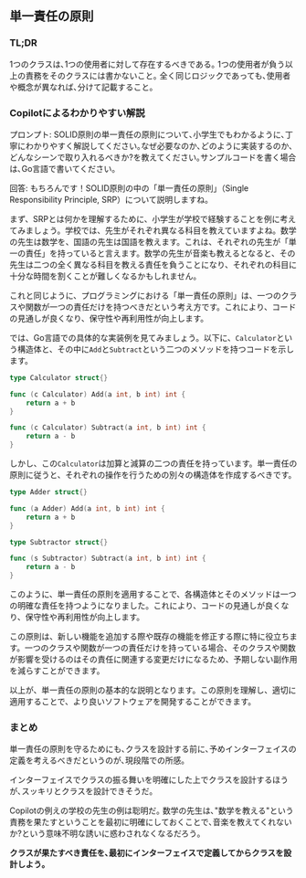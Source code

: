 

## 単一責任の原則

### TL;DR

1つのクラスは､1つの使用者に対して存在するべきである｡
1つの使用者が負う以上の責務をそのクラスには書かないこと｡
全く同じロジックであっても､使用者や概念が異なれば､分けて記載すること｡


### Copilotによるわかりやすい解説

プロンプト:
SOLID原則の単一責任の原則について､小学生でもわかるように､丁寧にわかりやすく解説してください｡なぜ必要なのか､どのように実装するのか､どんなシーンで取り入れるべきか?を教えてください｡サンプルコードを書く場合は､Go言語で書いてください｡


回答:
もちろんです！SOLID原則の中の「単一責任の原則」（Single Responsibility Principle, SRP）について説明しますね。

まず、SRPとは何かを理解するために、小学生が学校で経験することを例に考えてみましょう。学校では、先生がそれぞれ異なる科目を教えていますよね。数学の先生は数学を、国語の先生は国語を教えます。これは、それぞれの先生が「単一の責任」を持っていると言えます。数学の先生が音楽も教えるとなると、その先生は二つの全く異なる科目を教える責任を負うことになり、それぞれの科目に十分な時間を割くことが難しくなるかもしれません。

これと同じように、プログラミングにおける「単一責任の原則」は、一つのクラスや関数が一つの責任だけを持つべきだという考え方です。これにより、コードの見通しが良くなり、保守性や再利用性が向上します。

では、Go言語での具体的な実装例を見てみましょう。以下に、`Calculator`という構造体と、その中に`Add`と`Subtract`という二つのメソッドを持つコードを示します。

```go
type Calculator struct{}

func (c Calculator) Add(a int, b int) int {
    return a + b
}

func (c Calculator) Subtract(a int, b int) int {
    return a - b
}
```

しかし、この`Calculator`は加算と減算の二つの責任を持っています。単一責任の原則に従うと、それぞれの操作を行うための別々の構造体を作成するべきです。

```go
type Adder struct{}

func (a Adder) Add(a int, b int) int {
    return a + b
}

type Subtractor struct{}

func (s Subtractor) Subtract(a int, b int) int {
    return a - b
}
```

このように、単一責任の原則を適用することで、各構造体とそのメソッドは一つの明確な責任を持つようになりました。これにより、コードの見通しが良くなり、保守性や再利用性が向上します。

この原則は、新しい機能を追加する際や既存の機能を修正する際に特に役立ちます。一つのクラスや関数が一つの責任だけを持っている場合、そのクラスや関数が影響を受けるのはその責任に関連する変更だけになるため、予期しない副作用を減らすことができます。

以上が、単一責任の原則の基本的な説明となります。この原則を理解し、適切に適用することで、より良いソフトウェアを開発することができます。

### まとめ

単一責任の原則を守るためにも､クラスを設計する前に､予めインターフェイスの定義を考えるべきだというのが､現段階での所感｡

インターフェイスでクラスの振る舞いを明確にした上でクラスを設計するほうが､スッキリとクラスを設計できそうだ｡

Copilotの例えの学校の先生の例は聡明だ｡
数学の先生は､"数学を教える"という責務を果たすということを最初に明確にしておくことで､音楽を教えてくれないか?という意味不明な誘いに惑わされなくなるだろう｡

**クラスが果たすべき責任を､最初にインターフェイスで定義してからクラスを設計しよう｡**
